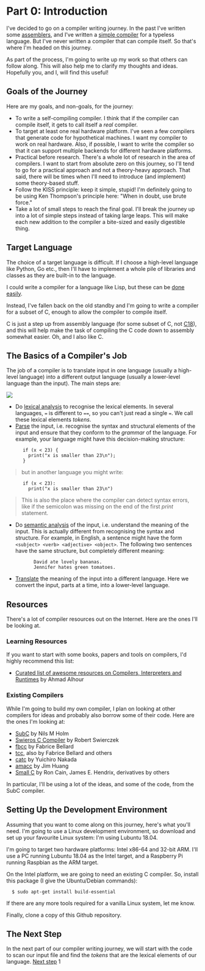 # Part 0: Introduction

I've decided to go on a compiler writing journey. In the past I've written some
[assemblers](https://github.com/DoctorWkt/pdp7-unix/blob/master/tools/as7), and
I've written a [simple compiler](https://github.com/DoctorWkt/h-compiler)
for a typeless language. But I've never written a compiler that can compile
itself. So that's where I'm headed on this journey.

As part of the process, I'm going to write up my work so that others can
follow along. This will also help me to clarify my thoughts and ideas.
Hopefully you, and I, will find this useful!

## Goals of the Journey

Here are my goals, and non-goals, for the journey:

 + To write a self-compiling compiler. I think that if the compiler can
   compile itself, it gets to call itself a *real* compiler.
 + To target at least one real hardware platform. I've seen a few compilers
   that generate code for hypothetical machines. I want my compiler to
   work on real hardware. Also, if possible, I want to write the compiler
   so that it can support multiple backends for different hardware platforms.
 + Practical before research. There's a whole lot of research in the area of
   compilers. I want to start from absolute zero on this journey, so I'll
   tend to go for a practical approach and not a theory-heavy approach. That
   said, there will be times when I'll need to introduce (and implement) some
   theory-based stuff.
 + Follow the KISS principle: keep it simple, stupid! I'm definitely going to
   be using Ken Thompson's principle here: "When in doubt, use brute force."
 + Take a lot of small steps to reach the final goal. I'll break the journey
   up into a lot of simple steps instead of taking large leaps. This will
   make each new addition to the compiler a bite-sized and easily digestible
   thing.

## Target Language

The choice of a target language is difficult. If I choose a high-level
language like Python, Go etc., then I'll have to implement a whole pile
of libraries and classes as they are built-in to the language.

I could write a compiler for a language like Lisp, but these can be
[done easily](ftp://publications.ai.mit.edu/ai-publications/pdf/AIM-039.pdf).

Instead, I've fallen back on the old standby and I'm going to write a
compiler for a subset of C, enough to allow the compiler to compile
itself.

C is just a step up from assembly language (for some subset of C, not
[C18](https://en.wikipedia.org/wiki/C18_(C_standard_revision))), and this
will help make the task of compiling the C code down to assembly somewhat
easier. Oh, and I also like C.

## The Basics of a Compiler's Job

The job of a compiler is to translate input in one language (usually
a high-level language) into a different output language (usually a
lower-level language than the input). The main steps are:

![](Figs/parsing_steps.png)

 + Do [lexical analysis](https://en.wikipedia.org/wiki/Lexical_analysis)
to recognise the lexical elements. In several languages, `=` is different
to `==`, so you can't just read a single `=`. We call these lexical
elements *tokens*.
 + [Parse](https://en.wikipedia.org/wiki/Parsing) the input, i.e. recognise
the syntax and structural elements of the input and ensure that they
conform to the *grammar* of the language. For example, your language
might have this decision-making
structure:

```
      if (x < 23) {
        print("x is smaller than 23\n");
      }
```

> but in another language you might write:

```
      if (x < 23):
        print("x is smaller than 23\n")
```

> This is also the place where the compiler can detect syntax errors, like if
the semicolon was missing on the end of the first *print* statement.

 + Do [semantic analysis](https://en.wikipedia.org/wiki/Semantic_analysis_(compilers))
   of the input, i.e. understand the meaning of the input. This is actually different
   from recognising the syntax and structure. For example, in English, a
   sentence might have the form `<subject> <verb> <adjective> <object>`.
   The following two sentences have the same structure, but completely
   different meaning:

```
          David ate lovely bananas.
          Jennifer hates green tomatoes.
```

 + [Translate](https://en.wikipedia.org/wiki/Code_generation_(compiler))
   the meaning of the input into a different language. Here we
   convert the input, parts at a time, into a lower-level language.
  
## Resources

There's a lot of compiler resources out on the Internet. Here are the ones
I'll be looking at.

### Learning Resources

If you want to start with some books, papers and tools on compilers,
I'd highly recommend this list:

  + [Curated list of awesome resources on Compilers, Interpreters and Runtimes](https://github.com/aalhour/awesome-compilers) by Ahmad Alhour

### Existing Compilers

While I'm going to build my own compiler, I plan on looking at other compilers
for ideas and probably also borrow some of their code. Here are the ones
I'm looking at:

  + [SubC](http://www.t3x.org/subc/) by Nils M Holm
  + [Swieros C Compiler](https://github.com/rswier/swieros/blob/master/root/bin/c.c) by Robert Swierczek
  + [fbcc](https://github.com/DoctorWkt/fbcc) by Fabrice Bellard
  + [tcc](https://bellard.org/tcc/), also by Fabrice Bellard and others
  + [catc](https://github.com/yui0/catc) by Yuichiro Nakada
  + [amacc](https://github.com/jserv/amacc) by Jim Huang
  + [Small C](https://en.wikipedia.org/wiki/Small-C) by Ron Cain,
    James E. Hendrix, derivatives by others

In particular, I'll be using a lot of the ideas, and some of the code,
from the SubC compiler.

## Setting Up the Development Environment

Assuming that you want to come along on this journey, here's what you'll
need. I'm going to use a Linux development environment, so download and
set up your favourite Linux system: I'm using Lubuntu 18.04.

I'm going to target two hardware platforms: Intel x86-64 and 32-bit ARM.
I'll use a PC running Lubuntu 18.04 as the Intel target, and a Raspberry
Pi running Raspbian as the ARM target.

On the Intel platform, we are going to need an existing C compiler.
So, install this package (I give the Ubuntu/Debian commands):

```
  $ sudo apt-get install build-essential
```

If there are any more tools required for a vanilla Linux
system, let me know.

Finally, clone a copy of this Github repository.

## The Next Step

In the next part of our compiler writing journey, we will start with
the code to scan our input file and find the *tokens* that are the
lexical elements of our language. [Next step](../01_Scanner/Readme.md)
1
